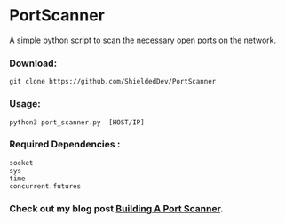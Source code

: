 # PortScanner
A simple python script to scan the necessary open ports on the network. 

### Download: 
	git clone https://github.com/ShieldedDev/PortScanner

### Usage:
	
    python3 port_scanner.py  [HOST/IP]
	
### Required Dependencies :
	socket 
	sys 
	time 
	concurrent.futures

### Check out my blog post [Building A Port Scanner](https://pythondepth.blogspot.com/2025/07/blog-12-building-simple-port-scanner-in.html).
